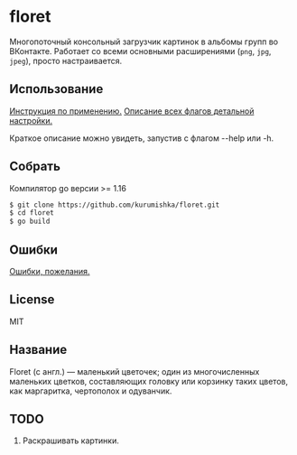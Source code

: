 # floret
Многопоточный консольный загрузчик картинок в альбомы групп во ВКонтакте. Работает со всеми основными расширениями (`png`, `jpg`, `jpeg`), просто настраивается.

## Использование
[Инструкция по применению.](https://github.com/kurumishka/floret/tree/main/docs/Usage.md) [Описание всех флагов детальной настройки.](https://github.com/kvrumi/floret/blob/main/docs/Flags.md)

Краткое описание можно увидеть, запустив с флагом --help или -h.

## Собрать
Компилятор go версии >= 1.16
```bash
$ git clone https://github.com/kurumishka/floret.git
$ cd floret
$ go build
```

## Ошибки
[Ошибки, пожелания.](https://github.com/kurumishka/floret/issues)

## License
MIT

## Название
Floret (с англ.) — маленький цветочек; один из многочисленных маленьких цветков, составляющих головку или корзинку таких цветов, как маргаритка, чертополох и одуванчик.

## TODO
1. Раскрашивать картинки.

